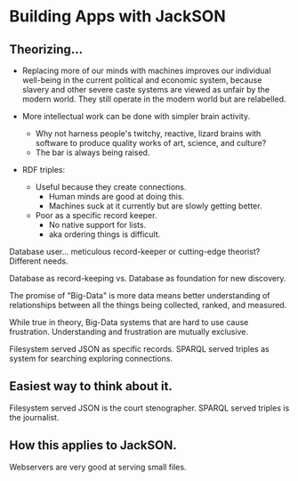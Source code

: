 # Building Apps with JackSON

## Theorizing...

* Replacing more of our minds with machines improves our individual well-being in the current political and economic system, because slavery and other severe caste systems are viewed as unfair by the modern world.  They still operate in the modern world but are relabelled.

* More intellectual work can be done with simpler brain activity.
	* Why not harness people's twitchy, reactive, lizard brains with software to produce quality works of art, science, and culture?
	* The bar is always being raised.

* RDF triples:
	* Useful because they create connections.
		* Human minds are good at doing this.
		* Machines suck at it currently but are slowly getting better.
	* Poor as a specific record keeper.
		* No native support for lists.
		* aka ordering things is difficult.

Database user... meticulous record-keeper or cutting-edge theorist?
Different needs.

Database as record-keeping vs. Database as foundation for new discovery.

The promise of "Big-Data" is more data means better understanding of relationships between all the things being collected, ranked, and measured. 

While true in theory, Big-Data systems that are hard to use cause frustration.
Understanding and frustration are mutually exclusive.

Filesystem served JSON as specific records.
SPARQL served triples as system for searching exploring connections.


## Easiest way to think about it.
Filesystem served JSON is the court stenographer.
SPARQL served triples is the journalist.

## How this applies to JackSON.
Webservers are very good at serving small files.